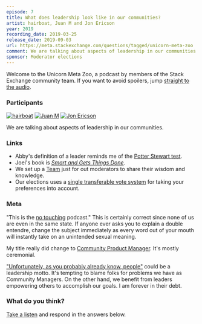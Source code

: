 ```yaml
---
episode: 7
title: What does leadership look like in our communities?
artist: hairboat, Juan M and Jon Ericson
year: 2019
recording_date: 2019-03-25
release_date: 2019-09-03
url: https://meta.stackexchange.com/questions/tagged/unicorn-meta-zoo
comment: We are talking about aspects of leadership in our communities.
sponsor: Moderator elections
---
```


Welcome to the Unicorn Meta Zoo, a podcast by members of the Stack
Exchange community team. If you want to avoid spoilers, jump
[straight to the audio][1].

### Participants 

[![hairboat](https://stackexchange.com/users/flair/463168.png)](https://stackexchange.com/users/463168)
[![Juan M](https://stackexchange.com/users/flair/6254215.png)](https://stackexchange.com/users/6254215)
[![Jon Ericson](https://stackexchange.com/users/flair/1083.png)](https://stackexchange.com/users/1083)

We are talking about aspects of leadership in our communities.

### Links

* Abby's definition of a leader reminds me of the
[Potter Stewart test](https://en.wikipedia.org/wiki/I_know_it_when_I_see_it).
* Joel's book is [_Smart and Gets Things Done_](https://www.joelonsoftware.com/2007/06/05/smart-and-gets-things-done/).
* We set up a [Team](https://stackoverflow.com/teams) just for out
moderators to share their wisdom and knowledge.
* Our elections uses a
  [single transferable vote system](https://stackoverflow.blog/2016/03/01/fair-elections-and-stv/) for taking your preferences into account.

### Meta

"This is the [no touching](https://i.stack.imgur.com/1gDCd.gif)
podcast." This is certainly correct since none of us are even in the
same state. If anyone ever asks you to explain a double entendre,
change the subject immediately as every word out of your mouth will
instantly take on an unintended sexual meaning.

My title really did change to
[Community Product Manager](https://jlericson.com/2019/05/02/community_product_manager.html). It's mostly ceremonial.

["Unfortunately, as you probably already know, people"](https://twitter.com/horse_ebooks/status/228032106859749377)
could be a leadership motto. It's tempting to blame folks for problems
we have as Community Managers. On the other hand, we benefit from
leaders empowering others to accomplish our goals. I am forever in
their debt.

### What do you think?

[Take a listen][1] and respond in the answers below.


  [1]: https://dts.podtrac.com/redirect.mp3/unicorn-meta-zoo.github.io/episodes/leadership.mp3
